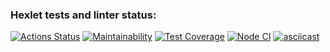 ### Hexlet tests and linter status:
[![Actions Status](https://github.com/KBelonozhko/frontend-project-46/workflows/hexlet-check/badge.svg)](https://github.com/KBelonozhko/frontend-project-46/actions)
[![Maintainability](https://api.codeclimate.com/v1/badges/5dd521d3df63eae0008c/maintainability)](https://codeclimate.com/github/KBelonozhko/frontend-project-46/maintainability)
[![Test Coverage](https://api.codeclimate.com/v1/badges/5dd521d3df63eae0008c/test_coverage)](https://codeclimate.com/github/KBelonozhko/frontend-project-46/test_coverage)
[![Node CI](https://github.com/KBelonozhko/frontend-project-46/workflows/nodejs.yml/badge.svg)](https://github.com/KBelonozhko/frontend-project-46/actions)
[![asciicast](https://asciinema.org/a/K68duHIh643fHyXg7dFEFCky4.svg)](https://asciinema.org/a/K68duHIh643fHyXg7dFEFCky4)